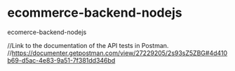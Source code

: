 # ecommerce-backend-nodejs
ecomerce-backend-nodejs

//Link to the documentation of the API tests in Postman.
//https://documenter.getpostman.com/view/27229205/2s93sZ5ZBG#4d410b69-d5ac-4e83-9a51-7f381dd346bd
